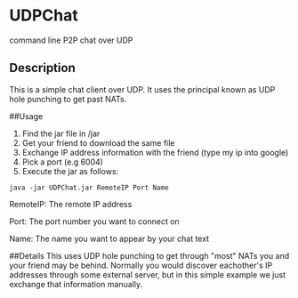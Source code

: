 UDPChat
=======

command line P2P chat over UDP

## Description
This is a simple chat client over UDP. It uses the principal known as UDP hole punching to get past NATs.

##Usage
1. Find the jar file in /jar
2. Get your friend to download the same file
3. Exchange IP address information with the friend (type my ip into google)
4. Pick a port (e.g 6004)
5. Execute the jar as follows:

```java -jar UDPChat.jar RemoteIP Port Name```

RemoteIP: The remote IP address

Port: The port number you want to connect on

Name: The name you want to appear by your chat text

##Details
This uses UDP hole punching to get through "most" NATs you and your friend may be behind. Normally you would discover
eachother's IP addresses through some external server, but in this simple example we just exchange that information manually.

